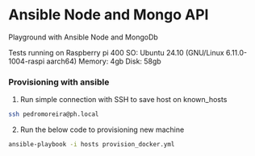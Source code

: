 # Ansible Node and Mongo API
Playground with Ansible Node and MongoDb

Tests running on Raspberry pi 400
SO: Ubuntu 24.10 (GNU/Linux 6.11.0-1004-raspi aarch64)
Memory: 4gb
Disk: 58gb

### Provisioning with ansible

1. Run simple connection with SSH to save host on known_hosts
```bash
ssh pedromoreira@ph.local
```

2. Run the below code to provisioning new machine
```bash
ansible-playbook -i hosts provision_docker.yml 
```
